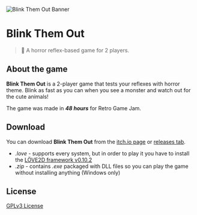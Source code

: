 ![Blink Them Out Banner](https://img.itch.zone/aW1nLzk1Mzc2Ny5wbmc=/original/cEUAMK.png)

# Blink Them Out
> 👀 A horror reflex-based game for 2 players.

## About the game
**Blink Them Out** is a 2-player game that tests your reflexes with horror theme. Blink as fast as you can when you see a monster and watch out for the cute animals! 

The game was made in ***48 hours*** for Retro Game Jam.

## Download
You can download **Blink Them Out** from the [itch.io page](https://ryzare.itch.io/blink-them-out) or [releases tab](https://github.com/exler/blakjak/releases). 
* *.love* - supports every system, but in order to play it you have to install the [LÖVE2D framework v0.10.2](https://love2d.org/)
* *.zip* - contains *.exe* packaged with DLL files so you can play the game without installing anything (Windows only)

## License
[GPLv3 License](LICENSE)

